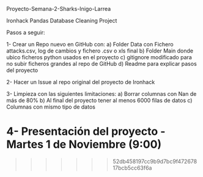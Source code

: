 Proyecto-Semana-2-Sharks-Inigo-Larrea

Ironhack Pandas Database Cleaning Project

Pasos a seguir:

1-  Crear un Repo nuevo en GitHub con:
  a)  Folder Data con Fichero attacks.csv, log de cambios y fichero .csv o xls final
  b)  Folder Main donde ubico ficheros python usados en el proyecto
  c)  gitignore modificado para no subir ficheros grandes al repo de GitHub
  d)  Readme para explicar pasos del proyecto

2-  Hacer un Issue al repo original del proyecto de Ironhack

3-  Limpieza con las siguientes limitaciones:
  a)  Borrar columnas con Nan de más de 80%
  b)  Al final del proyecto tener al menos 6000 filas de datos
  c)  Columnas con mismo tipo de datos
  

4-  Presentación del proyecto - Martes 1 de Noviembre (9:00)
=======

>>>>>>> 52db458197cc9b9d7bc9f47267817bcb5cc63f6a
